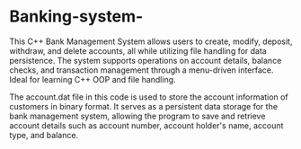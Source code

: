 # Banking-system-
This C++ Bank Management System allows users to create, modify, deposit, withdraw, and delete accounts, all while utilizing file handling for data persistence. The system supports operations on account details, balance checks, and transaction management through a menu-driven interface. Ideal for learning C++ OOP and file handling.

The account.dat file in this code is used to store the account information of customers in binary format. It serves as a persistent data storage for the bank management system, allowing the program to save and retrieve account details such as account number, account holder's name, account type, and balance.

